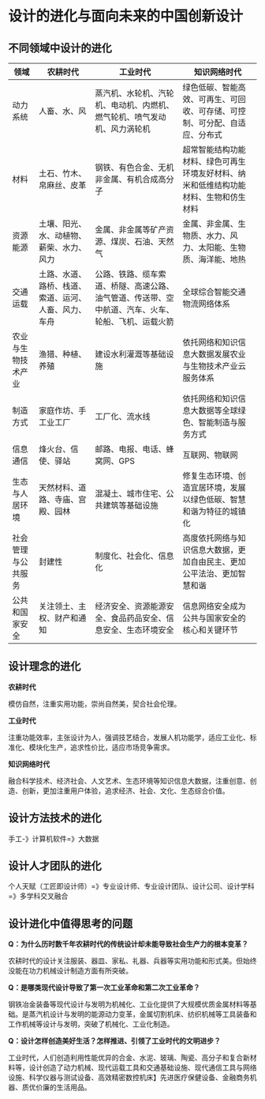 # 设计的进化与面向未来的中国创新设计

## 不同领域中设计的进化

| 领域 | 农耕时代 | 工业时代 | 知识网络时代 |
|-----|-------|----------|------------|
| 动力系统 | 人畜、水、风 | 蒸汽机、水轮机、汽轮机、电动机、内燃机、燃气轮机、喷气发动机、风力涡轮机|绿色低碳、智能高效、可再生、可回收、可存储、可控制、可分配、自适应、分布式|
| 材料 | 土石、竹木、帛麻丝、皮革|钢铁、有色合金、无机非金属、有机合成高分子 | 超常智能结构功能材料、绿色可再生环境友好材料、纳米和低维结构功能材料、生物和仿生材料|
| 资源能源 | 土壤、阳光、水、动植物、薪柴、水力、风力 | 金属、非金属等矿产资源、煤炭、石油、天然气 | 金属、非金属、生物质、水力、风力、太阳能、生物质、海洋能、地热 |
| 交通运载 | 土路、水道、路桥、栈道、索道、运河、人畜、风力、车舟 | 公路、铁路、缆车索道、桥隧、高速公路、油气管道、传送带、空中航道、汽车、火车、轮船、飞机、运载火箭|全球综合智能交通物流网络体系| 
| 农业与生物技术产业 | 渔猎、种植、养殖 | 建设水利灌溉等基础设施 | 依托网络和知识信息大数据发展农业与生物技术产业云服务体系|
| 制造方式 | 家庭作坊、手工业工厂 | 工厂化、流水线 |依托网络和知识信息大数据等全球绿色、智能制造与服务方式|
| 信息通信 | 烽火台、信使、驿站 | 邮路、电报、电话、蜂窝网、GPS|互联网、物联网|
| 生态与人居环境 | 天然材料、道路、寺庙、宫殿、园林|混凝土、城市住宅、公共建筑等基础设施|修复生态环境、创造宜居环境，发展以绿色低碳、智慧和谐为特征的城镇化|
| 社会管理与公共服务 |封建性|制度化、社会化、信息化|高度依托网络与知识信息大数据，更加自由民主、更加公平法治、更加智慧和谐|
| 公共和国家安全 | 关注领土、主权、财产和通知|经济安全、资源能源安全、食品药品安全、信息安全、生态环境安全|信息网络安全成为公共与国家安全的核心和关键环节|

## 设计理念的进化

**农耕时代**

模仿自然，注重实用功能，崇尚自然美，契合社会伦理。

**工业时代**

注重功能效率，主张设计为人，强调技艺结合，发展人机功能学，适应工业化、标准化、模块化生产，追求性价比，适应市场竞争需求。

**知识网络时代**

融合科学技术、经济社会、人文艺术、生态环境等知识信息大数据，注重创意、创造、创新，更加注重用户体验，追求经济、社会、文化、生态综合价值。

## 设计方法技术的进化

手工-》计算机软件=》大数据

## 设计人才团队的进化

个人天赋（工匠即设计师）=》专业设计师、专业设计团队、设计公司、设计学科=》多学科交叉融合

## 设计进化中值得思考的问题

**Q：为什么历时数千年农耕时代的传统设计却未能导致社会生产力的根本变革？**

农耕时代的设计关注服装、器皿、家私、礼器、兵器等实用功能和形式美。但始终没能在功力机械设计制造方面有所突破。

**Q：是哪类现代设计导致了第一次工业革命和第二次工业革命？**

钢铁冶金装备等现代设计与发明为机械化、工业化提供了大规模优质金属材料等基础。是蒸汽机设计与发明的能源动力变革，金属切割机床、纺织机械等工具装备和工作机械等设计与发明，突破了机械化、工业化制造。

**Q：设计怎样创造美好生活？怎样推进、引领了工业时代的文明进步？**

工业时代，人们创造利用性能优异的合金、水泥、玻璃、陶瓷、高分子和复合新材料等，设计创造了动力机械、现代运载工具和交通基础设施、现代通信工具与网络设施、科学仪器与测试设备、高效精密数控机床】先进医疗保健设备、金融商务机器、质优价廉的生活用品。

